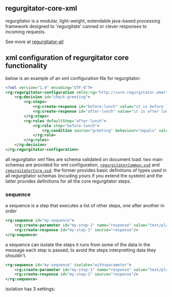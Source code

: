 ## regurgitator-core-xml

regurgitator is a modular, light-weight, extendable java-based processing framework designed to 'regurgitate' canned or clever responses to incoming requests.

See more at [regurgitator-all](http://github.com/talmeym/regurgitator-all)

## xml configuration of regurgitator core functionality

below is an example of an xml configuration file for regurgitator:

```xml
<?xml version="1.0" encoding="UTF-8"?>
<rg:regurgitator-configuration xmlns:rg="http://core.regurgitator.emarte.com" xmlns:xsi="http://www.w3.org/2001/XMLSchema-instance" xsi:schemaLocation="http://core.regurgitator.emarte.com regurgitatorCore.xsd">
	<rg:decision id="check-greeting">
		<rg:steps>
			<rg:create-response id="before-lunch" value="it is before lunch"/>
			<rg:create-response id="after-lunch" value="it is after lunch"/>
		</rg:steps>
		<rg:rules defaultStep="after-lunch">
			<rg:rule step="before-lunch">
				<rg:condition source="greeting" behaviour="equals" value="good morning"/>
			</rg:rule>
		</rg:rules>
	</rg:decision>
</rg:regurgitator-configuration>
```

all regurgitator xml files are schema validated on document load. two main schemas are provided for xml configuration, [``regurgitatorCommon.xsd``](https://github.com/talmeym/regurgitator-core-xml/blob/master/src/main/resources/regurgitatorCommon.xsd) and [``regurgitatorCore.xsd``](https://github.com/talmeym/regurgitator-core-xml/blob/master/src/main/resources/regurgitatorCore.xsd). the former provides basic definitions of types used in all regurgitator schemas (incuding yours if you extend the system) and the latter provides definitions for all the core regurgitator steps.

### sequence

a sequence is a step that executes a list of other steps, one after another in order

```xml
<rg:sequence id="my-sequence">
	<rg:create-parameter id="my-step-1" name="response" value="text/plain"/>
	<rg:create-response id="my-step-2" source="response"/>
</rg:sequence>
```

a sequence can isolate the steps it runs from some of the data in the message each step is passed, to avoid the steps interpretting data they shouldn't. 

```xml
<rg:sequence id="my-sequence" isolate="with=parameter">
	<rg:create-parameter id="my-step-1" name="response" value="text/plain"/>
	<rg:create-response id="my-step-2" source="response"/>
</rg:sequence>
```

isolation has 3 settings:



